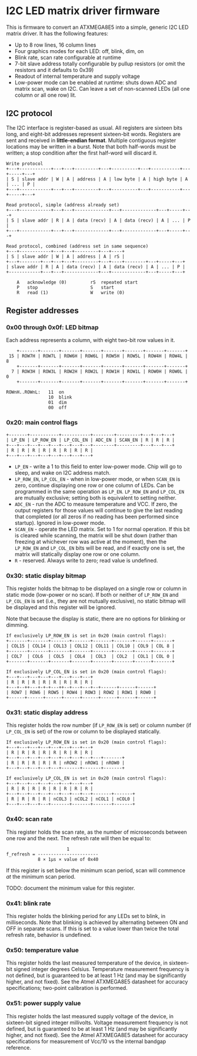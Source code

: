 # I2C LED matrix driver firmware

This is firmware to convert an ATXMEGA8E5 into a simple, generic I2C LED matrix driver.
It has the following features:

- Up to 8 row lines, 16 column lines
- Four graphics modes for each LED: off, blink, dim, on
- Blink rate, scan rate configurable at runtime
- 7-bit slave address totally configurable by pullup resistors (or omit the resistors and it defaults to 0x39)
- Readout of internal temperature and supply voltage
- Low-power mode can be enabled at runtime: shuts down ADC and matrix scan, wake on I2C. Can leave a set of non-scanned LEDs (all one column or all one row) lit.

## I2C protocol

The I2C interface is register-based as usual.
All registers are sixteen bits long, and eight-bit addresses represent sixteen-bit words.
Registers are sent and received in **little-endian format**.
Multiple contiguous register locations may be written in a burst.
Note that both half-words must be written; a stop condition after the first half-word will discard it.

    Write protocol
    +---+------------+---+---+---------+---+----------+---+-----------+---+-----+---+
    | S | slave addr | W | A | address | A | low byte | A | high byte | A | ... | P |
    +---+------------+---+---+---------+---+----------+---+-----------+---+-----+---+
    
    Read protocol, simple (address already set)
    +---+------------+---+---+-------------+---+-------------+---+-----+---+
    | S | slave addr | R | A | data (recv) | A | data (recv) | A | ... | P |
    +---+------------+---+---+-------------+---+-------------+---+-----+---+
    
    Read protocol, combined (address set in same sequence)
    +---+------------+---+---+---------+---+----+
    | S | slave addr | W | A | address | A | rS |
    +---+--------+---+---+---+---------+---+----+--------+---+-----+---+
    | slave addr | R | A | data (recv) | A | data (recv) | A | ... | P |
    +------------+---+---+-------------+---+-------------+---+-----+---+
    
        A   acknowledge (0)         rS  repeated start
        P   stop                    S   start
        R   read (1)                W   write (0)

## Register addresses

### 0x00 through 0x0f: LED bitmap

Each address represents a column, with eight two-bit row values in it.

        +-------+-------+-------+-------+-------+-------+-------+-------+
     15 | ROW7H | ROW7L | ROW6H | ROW6L | ROW5H | ROW5L | ROW4H | ROW4L | 8
        +-------+-------+-------+-------+-------+-------+-------+-------+
      7 | ROW3H | ROW3L | ROW2H | ROW2L | ROW1H | ROW1L | ROW0H | ROW0L | 0
        +-------+-------+-------+-------+-------+-------+-------+-------+

    ROWnH..ROWnL:   11  on
                    10  blink
                    01  dim
                    00  off

### 0x20: main control flags

    +-------+-----------+-----------+--------+---------+---+---+---+
    | LP_EN | LP_ROW_EN | LP_COL_EN | ADC_EN | SCAN_EN | R | R | R |
    +---+---+---+---+---+---+---+---+--------+---------+---+---+---+
    | R | R | R | R | R | R | R | R |
    +---+---+---+---+---+---+---+---+

- `LP_EN` - write a 1 to this field to enter low-power mode. Chip will go to sleep, and wake on I2C address match.
- `LP_ROW_EN`, `LP_COL_EN` - when in low-power mode, or when `SCAN_EN` is zero, continue displaying one row or one column of LEDs. Can be programmed in the same operation as `LP_EN`. `LP_ROW_EN` and `LP_COL_EN` are mutually exclusive; setting both is equivalent to setting neither.
- `ADC_EN` - run the ADC to measure temperature and VCC. If zero, the output registers for those values will continue to give the last reading that completed (or all zeros if no reading has been performed since startup). Ignored in low-power mode.
- `SCAN_EN` - operate the LED matrix. Set to 1 for normal operation. If this bit is cleared while scanning, the matrix will be shut down (rather than freezing at whichever row was active at the moment), then the `LP_ROW_EN` and `LP_COL_EN` bits will be read, and if exactly one is set, the matrix will statically display one row or one column.
- `R` - reserved. Always write to zero; read value is undefined.

### 0x30: static display bitmap

This register holds the bitmap to be displayed on a single row or column in static mode (low-power or no scan).
If both or neither of `LP_ROW_EN` and `LP_COL_EN` is set (i.e., they are not mutually exclusive), no static bitmap will be displayed and this register will be ignored.

Note that because the display is static, there are no options for blinking or dimming.

    If exclusively LP_ROW_EN is set in 0x20 (main control flags):
    +-------+-------+-------+-------+-------+-------+------+-------+
    | COL15 | COL14 | COL13 | COL12 | COL11 | COL10 | COL9 | COL 8 |
    +-------+-------+-------+-------+-------+-------+------+-------+
    | COL7  | COL6  | COL5  | COL4  | COL3  | COL2  | COL1 | COL 0 |
    +-------+-------+-------+-------+-------+-------+------+-------+

    If exclusively LP_COL_EN is set in 0x20 (main control flags):
    +---+---+---+---+---+---+---+---+
    | R | R | R | R | R | R | R | R |
    +---+--++---+-+-+---++--+---+---+--+------+------+------+
    | ROW7 | ROW6 | ROW5 | ROW4 | ROW3 | ROW2 | ROW1 | ROW0 |
    +------+------+------+------+------+------+------+------+

### 0x31: static display address

This register holds the row number (if `LP_ROW_EN` is set) or column number (if `LP_COL_EN` is set) of the row or column to be displayed statically.

    If exclusively LP_ROW_EN is set in 0x20 (main control flags):
    +---+---+---+---+---+---+---+---+
    | R | R | R | R | R | R | R | R |
    +---+---+---+---+---+---+---+---+---+-------+
    | R | R | R | R | R | nROW2 | nROW1 | nROW0 |
    +---+---+---+---+---+-------+-------+-------+

    If exclusively LP_COL_EN is set in 0x20 (main control flags):
    +---+---+---+---+---+---+---+---+
    | R | R | R | R | R | R | R | R |
    +---+---+---+---+---+---+---+---+-------+-------+
    | R | R | R | R | nCOL3 | nCOL2 | nCOL1 | nCOL0 |
    +---+---+---+---+-------+-------+-------+-------+

### 0x40: scan rate

This register holds the scan rate, as the number of microseconds between one row and the next. The refresh rate will then be equal to:

                           1
    f_refresh = -----------------------
                8 × 1µs × value of 0x40

If this register is set below the minimum scan period, scan will commence *at* the minimum scan period.

TODO: document the minimum value for this register.

### 0x41: blink rate

This register holds the blinking period for any LEDs set to blink, in milliseconds. Note that blinking is achieved by alternating between ON and OFF in separate scans. If this is set to a value lower than twice the total refresh rate, behavior is undefined.

### 0x50: temperature value

This register holds the last measured temperature of the device, in sixteen-bit signed integer degrees Celsius. Temperature measurement frequency is not defined, but is guaranteed to be at least 1 Hz (and may be significantly higher, and not fixed). See the Atmel ATXMEGA8E5 datasheet for accuracy specifications; two-point calibration is performed.

### 0x51: power supply value

This register holds the last measured supply voltage of the device, in sixteen-bit signed integer millivolts. Voltage measurement frequency is not defined, but is guaranteed to be at least 1 Hz (and may be significantly higher, and not fixed). See the Atmel ATXMEGA8E5 datasheet for accuracy specifications for measurement of Vcc/10 vs the internal bandgap reference.
